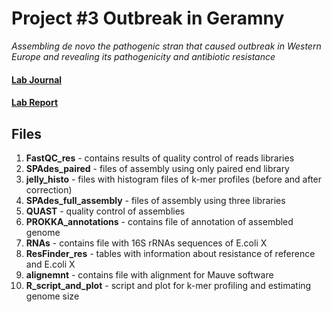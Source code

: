 # Project #3 Outbreak in Geramny  

_Assembling de novo the pathogenic stran that caused outbreak in Western Europe
 and revealing its pathogenicity and antibiotic resistance_

#### [Lab Journal](https://astonishing-comb-764.notion.site/Lab-Journal-029d3f858c6b4671bccab2ae29b4fcd5)  
#### [Lab Report](https://www.overleaf.com/read/zrsymrngxnhn)  

## Files  
1) **FastQC_res** - contains results of quality control of reads libraries  
2) **SPAdes_paired** - files of assembly using only paired end library  
3) **jelly_histo** - files with histogram files of k-mer profiles (before and after correction)  
4) **SPAdes_full_assembly** - files of assembly using three libraries  
5) **QUAST** - quality control of assemblies  
6) **PROKKA_annotations** - contains file of annotation of assembled genome  
7) **RNAs** - contains file with 16S rRNAs sequences of E.coli X  
8) **ResFinder_res** - tables with information about resistance of reference and E.coli X  
9) **alignemnt** - contains file with alignment for Mauve software  
10) **R\_script\_and\_plot** - script and plot for k-mer profiling and estimating genome size  
